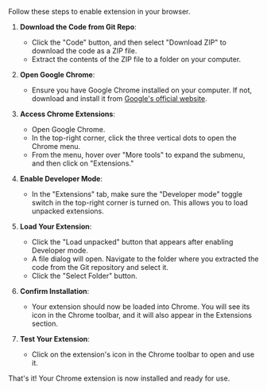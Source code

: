 Follow these steps to enable extension in your browser.

1. **Download the Code from Git Repo**:
   - Click the "Code" button, and then select "Download ZIP" to download the code as a ZIP file.
   - Extract the contents of the ZIP file to a folder on your computer.

2. **Open Google Chrome**:
   - Ensure you have Google Chrome installed on your computer. If not, download and install it from [Google's official website](https://www.google.com/chrome/).

3. **Access Chrome Extensions**:
   - Open Google Chrome.
   - In the top-right corner, click the three vertical dots to open the Chrome menu.
   - From the menu, hover over "More tools" to expand the submenu, and then click on "Extensions."

4. **Enable Developer Mode**:
   - In the "Extensions" tab, make sure the "Developer mode" toggle switch in the top-right corner is turned on. This allows you to load unpacked extensions.

5. **Load Your Extension**:
   - Click the "Load unpacked" button that appears after enabling Developer mode.
   - A file dialog will open. Navigate to the folder where you extracted the code from the Git repository and select it.
   - Click the "Select Folder" button.

6. **Confirm Installation**:
   - Your extension should now be loaded into Chrome. You will see its icon in the Chrome toolbar, and it will also appear in the Extensions section.

7. **Test Your Extension**:
   - Click on the extension's icon in the Chrome toolbar to open and use it.

That's it! Your Chrome extension is now installed and ready for use. 
